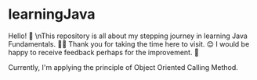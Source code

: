 # learningJava

Hello! 👋
\nThis repository is all about my stepping journey in learning Java Fundamentals. 👩‍💻
Thank you for taking the time here to visit. 😊
I would be happy to receive feedback perhaps for the improvement. 💙

Currently, I'm applying the principle of Object Oriented Calling Method.
